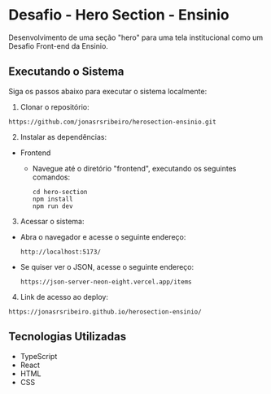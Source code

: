 # Desafio - Hero Section - Ensinio

Desenvolvimento de uma seção "hero" para uma tela institucional como um Desafio Front-end da Ensinio.

## Executando o Sistema

Siga os passos abaixo para executar o sistema localmente:

1. Clonar o repositório:

```
https://github.com/jonasrsribeiro/herosection-ensinio.git
```

2. Instalar as dependências:

- Frontend

  - Navegue até o diretório "frontend", executando os seguintes comandos:

    ```
    cd hero-section
    npm install
    npm run dev
    ```

3. Acessar o sistema:

- Abra o navegador e acesse o seguinte endereço:

  ```
  http://localhost:5173/
  ```

- Se quiser ver o JSON, acesse o seguinte endereço:

  ```
  https://json-server-neon-eight.vercel.app/items
  ```

4. Link de acesso ao deploy:

```
https://jonasrsribeiro.github.io/herosection-ensinio/
```

## Tecnologias Utilizadas

- TypeScript
- React
- HTML
- CSS
